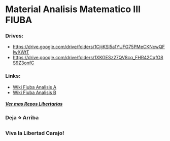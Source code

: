 # Material Analisis Matematico III FIUBA

### Drives:
* https://drive.google.com/drive/folders/1CjijKSl5a1YUFG75PMeCKNcwQFlwXWtT
* https://drive.google.com/drive/folders/1XKGESz27QV8cq_FHR42CqfO8S9Z3onfC

### Links:
* [Wiki Fiuba Analisis A](http://wiki.foros-fiuba.com.ar/materias:61:10)
* [Wiki Fiuba Analisis B](http://wiki.foros-fiuba.com.ar/materias:61:12)

##### [Ver mas Repos Libertarias](https://github.com/jporro?tab=repositories&q=&type=&language=&sort=stargazers)
### Deja ⭐ Arriba 
### Viva la Libertad Carajo!
